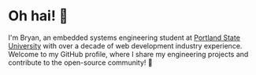 # Oh hai! 👋

I'm Bryan, an embedded systems engineering student at
[Portland State University](https://www.pdx.edu/)
with over a decade of web development industry experience. Welcome to my GitHub
profile, where I share my engineering projects and contribute to the open-source
community! 🤘
